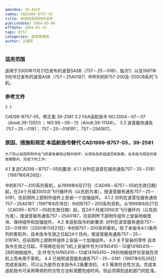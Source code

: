 ```yaml
---
amendno: 39-4419
cadno: CAD2004-B757-01
title: 改装前厕所附件组件
publishdate: 2004-05-08
effdate: 2004-05-15
tags: B757
categories: 西南管理局
author: 王建军
---
```


### 适用范围 
适用于2000年11月21日发布的波音SASB（757－25－0181，版次1）以及1997年9月18日发布的波音ASB（757－25A0187）中所列的B757-200及-200CB系列飞机。

### 参考文件
    3.1 
CAD99-B757-05，修正案 39-2581
    3.2 
FAA适航指令 NO:2004－07－07（Amdt.39-13551）；   NO:99－09－13（Amdt.39-11146）。
    3.3	波音服务通告 :757－25－0181；   757－25－0181R1；   757－25A1817。


### 原因、措施和规定 本适航指令替代 CAD1999-B757-05，39-2581
    为了防止前厕所附件在飞机紧急着陆过程中损坏，从而伤及机组成员和旅客，在本指令规定的有效期限内，完成下列工作: 
4.1 
复述CAD99－B757－05的要求: 
4.1.1 
对列在波音在服务通告757－25－0181（1997年6月26日）

  
中的B757－200系列客机，从1999年6月27日（CAD99－B757－05的生效日期）起，在24个月或3000次飞行循环内（以先到为准），按波音服务通告757－25－0181，在前厕所上部附件组件上安装一个加强组件。
 4.1.2 对列在波音在服务通告757－25A0187（1997年9月18日）中的B757－200系列货机，从1999年6月27日（CAD99－B757－05的生效日期）起，在24个月或3000次飞行循环内（以先到为准），按波音服务通告757－25A0187，在前厕所下部附件组件上安装地板垫块、保持组件和加强组件。 
4.2 本适航指令的新要求: 
对列在波音服务通告757－25－0181R1（2000年11月21日）中的B757－200系列客机，除了本指令4.1.1条所列的客机外，自本指令生效之日起24个月内，按波音服务通告757－25－0181R1，在前厕所上部附件组件上安装一个加强组件。 
4.3
 关于安装的零件     自本指令生效之日起，不得再在任何飞机上安装件号为141N5410－12或141N5410－28的地板组件。 
    注:件号为141N5410－12或141N5410－28的地板组件仅安装在货机上而未用于客机。
 4.4
 已按照波音服务通告757－25－0181（1997年6月26日）完成安装的，可以认为是符合本指令4.2条要求的。 
4.5
 等效符合性方法。完成本适航指令可采用等效的符合性方法和调整完成时间，但必须得到适航部门的批准。

